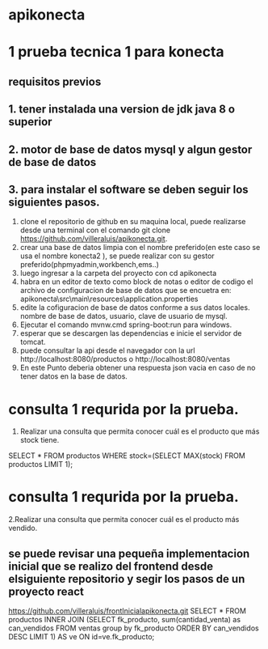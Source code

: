 # apikonecta
# 1 prueba tecnica 1 para konecta

## requisitos previos

## 1. tener instalada una version de jdk java 8 o superior
## 2. motor de base de datos mysql y algun gestor de base de datos 

## 3. para instalar el software se deben seguir los siguientes pasos.




1.  clone el repositorio de github en su maquina local, puede realizarse desde una terminal con el comando git clone https://github.com/villeraluis/apikonecta.git.
2.  crear una base de datos limpia con el nombre preferido(en este caso se usa el nombre konecta2 ), se puede realizar con su gestor preferido(phpmyadmin,workbench,ems..) 
3.  luego ingresar a la carpeta del proyecto con cd apikonecta
4.  habra en un editor de texto como block de notas o editor de codigo el archivo de configuracion de base de datos que se encuetra en: apikonecta\src\main\resources\application.properties
5.  edite la cofiguracion de base de datos conforme a sus datos locales. nombre de base de datos, usuario, clave de usuario de mysql. 
6.  Ejecutar el comando mvnw.cmd spring-boot:run para windows.
7.  esperar que se descargen las dependencias e inicie el servidor de tomcat.
8.  puede consultar la api desde el navegador con la url http://localhost:8080/productos o http://localhost:8080/ventas
9.  En este Punto deberia obtener una respuesta json vacia en caso de no tener datos en la base de datos.

# consulta 1 requrida por la prueba.

1. Realizar una consulta que permita conocer cuál es el producto que más stock tiene.

SELECT * FROM   productos WHERE stock=(SELECT MAX(stock) FROM productos LIMIT 1);

# consulta 1 requrida por la prueba.

2.Realizar una consulta que permita conocer cuál es el producto más vendido.

## se puede revisar una pequeña implementacion inicial que se realizo del frontend desde elsiguiente repositorio y segir los pasos de un proyecto react

https://github.com/villeraluis/frontInicialapikonecta.git
SELECT * FROM productos INNER JOIN (SELECT fk_producto, sum(cantidad_venta) as can_vendidos FROM ventas group by fk_producto ORDER BY can_vendidos DESC LIMIT 1) AS ve ON id=ve.fk_producto;




